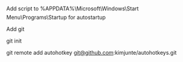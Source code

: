 Add script to %APPDATA%\Microsoft\Windows\Start Menu\Programs\Startup for autostartup

Add git

git init

git remote add autohotkey git@github.com:kimjunte/autohotkeys.git
